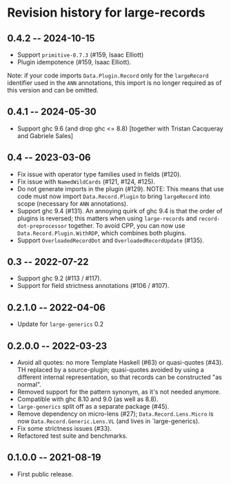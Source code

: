 # Revision history for large-records

## 0.4.2 -- 2024-10-15

* Support `primitive-0.7.3` (#159, Isaac Elliott)
* Plugin idempotence (#159, Isaac Elliott).

Note: if your code imports `Data.Plugin.Record` only for the `largeRecord`
identifier used in the `ANN` annotations, this import is no longer required
as of this version and can be omitted.

## 0.4.1 -- 2024-05-30

* Support ghc 9.6 (and drop ghc <= 8.8)
  [together with Tristan Cacqueray and Gabriele Sales]

## 0.4 -- 2023-03-06

* Fix issue with operator type families used in fields (#120).
* Fix issue with `NamedWildCards` (#121, #124, #125).
* Do not generate imports in the plugin (#129).
  NOTE: This means that use code must now import `Data.Record.Plugin` to bring
  `largeRecord` into scope (necessary for `ANN` annotations).
* Support ghc 9.4 (#131).
  An annoying quirk of ghc 9.4 is that the order of plugins is reversed; this
  matters when using `large-records` and `record-dot-preprocessor` together.
  To avoid CPP, you can now use `Data.Record.Plugin.WithRDP`, which combines
  both plugins.
* Support `OverloadedRecordDot` and `OverloadedRecordUpdate` (#135).

## 0.3 -- 2022-07-22

* Support ghc 9.2 (#113 / #117).
* Support for field strictness annotations (#106 / #107).

## 0.2.1.0 -- 2022-04-06

* Update for `large-generics` 0.2

## 0.2.0.0 -- 2022-03-23

* Avoid all quotes: no more Template Haskell (#63) or quasi-quotes (#43).
  TH replaced by a source-plugin; quasi-quotes avoided by using a different
  internal representation, so that records can be constructed "as normal".
* Removed support for the pattern synonym, as it's not needed anymore.
* Compatible with ghc 8.10 and 9.0 (as well as 8.8).
* `large-generics` split off as a separate package (#45).
* Remove dependency on micro-lens (#27);
  `Data.Record.Lens.Micro` is now `Data.Record.Generic.Lens.VL`
  (and lives in `large-generics).
* Fix some strictness issues (#33).
* Refactored test suite and benchmarks.

## 0.1.0.0 -- 2021-08-19

* First public release.
